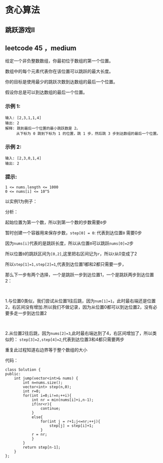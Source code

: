 # 贪心算法
## 跳跃游戏II
## leetcode 45 ，medium

给定一个非负整数数组，你最初位于数组的第一个位置。

数组中的每个元素代表你在该位置可以跳跃的最大长度。

你的目标是使用最少的跳跃次数到达数组的最后一个位置。

假设你总是可以到达数组的最后一个位置。


### 示例 1:
```
输入: [2,3,1,1,4]
输出: 2
解释: 跳到最后一个位置的最小跳跃数是 2。
     从下标为 0 跳到下标为 1 的位置，跳 1 步，然后跳 3 步到达数组的最后一个位置。
```
### 示例 2:
```
输入: [2,3,0,1,4]
输出: 2
```

### 提示:
```
1 <= nums.length <= 1000
0 <= nums[i] <= 10^5
```

以实例1为例子：

分析：

起始位置为第一个数，所以到第一个数的步数需要`0`步

暂时创建一个容器用来保存步数，`step[0] = 0`: 代表到达位置`0` 需要0步

因为`nums[i]`代表的是跳跃长度，所以从位置`0`可以跳跃`nums[0]=2`步

所以位置`0`的跳跃区间为`[0,2]`,这里把右区间记为`r`，所以r从0变成了2

所以`step[1]=1,step[2]=1`,代表到达位置1都和2都只需要一步，

那么下一步有两个选择，一个是跳跃一步到达位置1，一个是跳跃两步到达位置2：

<br>


1.与位置0类似，我们尝试从位置1往后跳，因为`num[1]=1`，此时最右端还是位置2，右区间没有增加.所以我们不做记录，因为从位置0都可以到达位置2，没有必要多走一步到达位置2

<br>

2.从位置2往后跳，因为`nums[2]=3`,此时最右端达到了4，右区间增加了，所以类似的：
`step[3]=2,step[4]=2`,代表到达位置3和4都只需要两步

重复此过程知道右边界等于整个数组的大小

代码：
```
class Solution {
public:
    int jump(vector<int>& nums) {
        int n=nums.size();
        vector<int> step(n,0);
        int r=0;
        for(int i=0;i!=n;++i){
            int nr = min(nums[i]+i,n-1);
            if(nr<r){
                continue;
            }
            else{
                for(int j = r+1;j<=nr;++j){
                    step[j] = step[i]+1;
                }
            r = nr;
            }
        }
        return step[n-1];
    }
};
```








